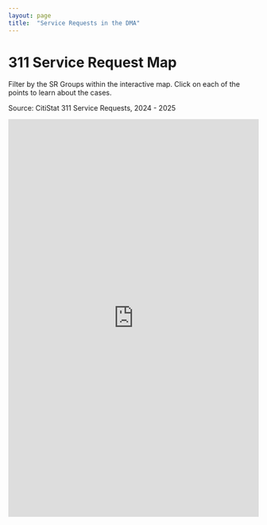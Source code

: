 ```yaml
---
layout: page
title:  "Service Requests in the DMA"
---
```


# 311 Service Request Map
Filter by the SR Groups within the interactive map. Click on each of the points to learn about the cases.

Source: CitiStat 311 Service Requests, 2024 - 2025

<iframe  
  src="https://baltimore.maps.arcgis.com/apps/instant/interactivelegend/index.html?appid=2128551878584d5596ddfa2ccc334b13"  
  width="100%"  
  height="800"  
  frameborder="0"  
  allowfullscreen> 
</iframe>



